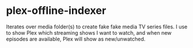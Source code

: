 # plex-offline-indexer
Iterates over media folder(s) to create fake fake media TV series files.  I use to show Plex which streaming shows I want to watch, and when new episodes are available, Plex will show as new/unwatched.
